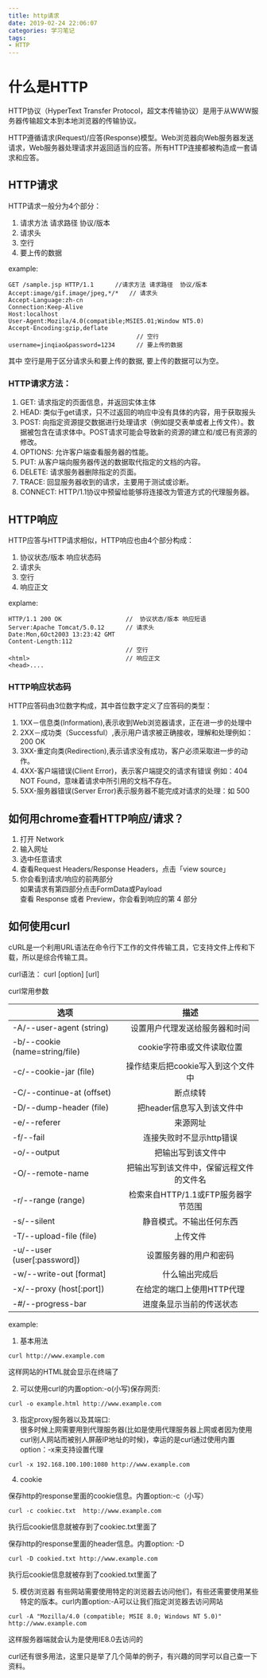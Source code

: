 ```yaml
---
title: http请求
date: 2019-02-24 22:06:07
categories: 学习笔记
tags: 
- HTTP
---
```


# 什么是HTTP

HTTP协议（HyperText Transfer Protocol，超文本传输协议）是用于从WWW服务器传输超文本到本地浏览器的传输协议。    

HTTP遵循请求(Request)/应答(Response)模型。Web浏览器向Web服务器发送请求，Web服务器处理请求并返回适当的应答。所有HTTP连接都被构造成一套请求和应答。

## HTTP请求

HTTP请求一般分为4个部分：
1. 请求方法 请求路径 协议/版本
2. 请求头
3. 空行
4. 要上传的数据

example:    

```
GET /sample.jsp HTTP/1.1      //请求方法 请求路径  协议/版本
Accept:image/gif.image/jpeg,*/*   // 请求头
Accept-Language:zh-cn
Connection:Keep-Alive
Host:localhost
User-Agent:Mozila/4.0(compatible;MSIE5.01;Window NT5.0)
Accept-Encoding:gzip,deflate
                                    // 空行
username=jinqiao&password=1234      // 要上传的数据
```

其中 空行是用于区分请求头和要上传的数据, 要上传的数据可以为空。

### HTTP请求方法：
1. GET: 请求指定的页面信息，并返回实体主体
2. HEAD: 类似于get请求，只不过返回的响应中没有具体的内容，用于获取报头
3. POST: 向指定资源提交数据进行处理请求（例如提交表单或者上传文件）。数据被包含在请求体中。POST请求可能会导致新的资源的建立和/或已有资源的修改。
4. OPTIONS: 允许客户端查看服务器的性能。
5. PUT: 从客户端向服务器传送的数据取代指定的文档的内容。
6. DELETE: 请求服务器删除指定的页面。
7. TRACE: 回显服务器收到的请求，主要用于测试或诊断。
8. CONNECT: HTTP/1.1协议中预留给能够将连接改为管道方式的代理服务器。

## HTTP响应

HTTP应答与HTTP请求相似，HTTP响应也由4个部分构成：
1. 协议状态/版本 响应状态码
2. 请求头
3. 空行
4. 响应正文

explame:
```
HTTP/1.1 200 OK                  //  协议状态/版本 响应短语
Server:Apache Tomcat/5.0.12      // 请求头
Date:Mon,6Oct2003 13:23:42 GMT
Content-Length:112
                                 // 空行
<html>                           // 响应正文
<head>....

```

### HTTP响应状态码
HTTP应答码由3位数字构成，其中首位数字定义了应答码的类型：

1. 1XX－信息类(Information),表示收到Web浏览器请求，正在进一步的处理中
2. 2XX－成功类（Successful）,表示用户请求被正确接收，理解和处理例如：200 OK
3. 3XX-重定向类(Redirection),表示请求没有成功，客户必须采取进一步的动作。
4. 4XX-客户端错误(Client Error)，表示客户端提交的请求有错误 例如：404 NOT Found，意味着请求中所引用的文档不存在。
5. 5XX-服务器错误(Server Error)表示服务器不能完成对请求的处理：如 500


## 如何用chrome查看HTTP响应/请求？

1. 打开 Network
2. 输入网址
3. 选中任意请求
4. 查看Request Headers/Response Headers，点击「view source」
5. 你会看到请求/响应的前两部分   
如果请求有第四部分点击FormData或Payload   
查看 Response 或者 Preview，你会看到响应的第 4 部分


## 如何使用curl

cURL是一个利用URL语法在命令行下工作的文件传输工具，它支持文件上传和下载，所以是综合传输工具。

curl语法： curl [option] [url]

curl常用参数

| 选项|描述
|-|:-: |
|-A/--user-agent  (string) | 设置用户代理发送给服务器和时间|
|-b/--cookie (name=string/file) | cookie字符串或文件读取位置|
|-c/--cookie-jar (file)          |          操作结束后把cookie写入到这个文件中 |
|-C/--continue-at (offset)       |    断点续转 |
|-D/--dump-header (file)        |      把header信息写入到该文件中|
|-e/--referer                      |            来源网址|
|-f/--fail                     |                     连接失败时不显示http错误
|-o/--output                     |             把输出写到该文件中
|-O/--remote-name              |        把输出写到该文件中，保留远程文件的文件名
|-r/--range (range)            |        检索来自HTTP/1.1或FTP服务器字节范围
|-s/--silent                   |                 静音模式。不输出任何东西
|-T/--upload-file (file)       |           上传文件
|-u/--user (user[:password])  |   设置服务器的用户和密码
|-w/--write-out [format]     |           什么输出完成后
|-x/--proxy (host[:port])     |       在给定的端口上使用HTTP代理|
|-#/--progress-bar         |               进度条显示当前的传送状态|

example:

1. 基本用法

```
curl http://www.example.com
```
这样网站的HTML就会显示在终端了

2.  可以使用curl的内置option:-o(小写)保存网页:

```
curl -o example.html http://www.example.com
```

3. 指定proxy服务器以及其端口:  
很多时候上网需要用到代理服务器(比如是使用代理服务器上网或者因为使用curl别人网站而被别人屏蔽IP地址的时候)，幸运的是curl通过使用内置option：-x来支持设置代理

```
curl -x 192.168.100.100:1080 http://www.example.com
```

4. cookie

保存http的response里面的cookie信息。内置option:-c（小写）

```
curl -c cookiec.txt  http://www.example.com
```
执行后cookie信息就被存到了cookiec.txt里面了   

保存http的response里面的header信息。内置option: -D
```
curl -D cookied.txt http://www.example.com
```

执行后cookie信息就被存到了cookied.txt里面了

5. 模仿浏览器
有些网站需要使用特定的浏览器去访问他们，有些还需要使用某些特定的版本。curl内置option:-A可以让我们指定浏览器去访问网站

```
curl -A "Mozilla/4.0 (compatible; MSIE 8.0; Windows NT 5.0)" http://www.example.com
```
这样服务器端就会认为是使用IE8.0去访问的


curl还有很多用法，这里只是举了几个简单的例子，有兴趣的同学可以自己查一下资料。